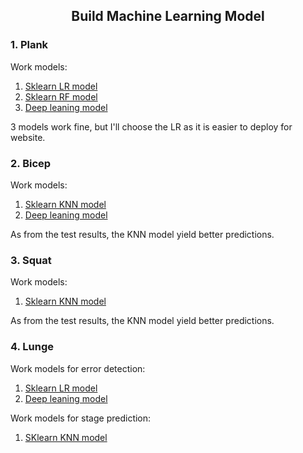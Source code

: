 <h2 align="center">Build Machine Learning Model</h2>

### 1. Plank

Work models:

1. [Sklearn LR model](./plank_model/model/LR_model.pkl)
1. [Sklearn RF model](./plank_model/model/RF_model.pkl)
1. [Deep leaning model](./plank_model/model/plank_model_deep_learning.pkl)

3 models work fine, but I'll choose the LR as it is easier to deploy for website.

### 2. Bicep

Work models:

1. [Sklearn KNN model](./bicep_model/model/KNN_model.pkl)
1. [Deep leaning model](./bicep_model/model/bicep_model_deep_learning.pkl)

As from the test results, the KNN model yield better predictions.

### 3. Squat

Work models:

1. [Sklearn KNN model](./squat_model/model/KNN_model.pkl)

As from the test results, the KNN model yield better predictions.

### 4. Lunge

Work models for error detection:

1. [Sklearn LR model](./lunge_model/model/sklearn/err_LR_model.pkl)
1. [Deep leaning model](./lunge_model/model/dp/err_lunge_dp.pkl)

Work models for stage prediction:

1. [SKlearn KNN model](./lunge_model/model/sklearn/stage_KNN_model.pkl)
